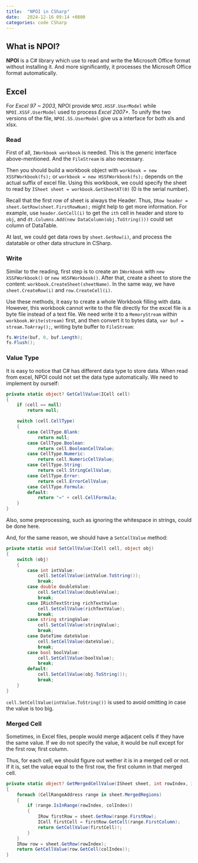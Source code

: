 ```yaml
---
title:  "NPOI in CSharp"
date:   2024-12-16 09:14 +0800
categories: code CSharp
---
```


## What is NPOI?

**NPOI** is a C# library which use to read and write the
Microsoft Office format without installing it.
And more significantly, it processes the Microsoft Office
format automatically.

## Excel

For *Excel 97 ~ 2003*, NPOI provide `NPOI.HSSF.UserModel` while
`NPOI.XSSF.UserModel` used to process *Excel 2007+*.
To unify the two versions of the file, `NPOI.SS.UserModel` give
us a interface for both xls and xlsx.

### Read

First of all, `IWorkbook workbook` is needed. This is the
generic interface above-mentioned. And the `FileStream` is also
necessary.

Then you should build a workbook object with
`workbook = new XSSFWorkbook(fs);` or
`workbook = new HSSFWorkbook(fs);` depends on the actual
suffix of excel file. Using this workbook, we could specify
the sheet to read by `ISheet sheet = workbook.GetSheetAT(0)`
(0 is the serial number).

Recall that the first row of sheet is always the Header.
Thus, `IRow header = sheet.GetRow(sheet.FirstRowNum);` might
help to get more information.
For example, use `header.GetCell(i)` to get the `ith` cell in header
and store to `obj`, and `dt.Columns.Add(new DataColumn(obj.ToString()))`
could set column of DataTable.

At last, we could get data rows by `sheet.GetRow(i)`, and process
the datatable or other data structure in CSharp.

### Write

Similar to the reading, first step is to create an `IWorkbook` with
`new XSSFWorkbook()` or `new HSSFWorkbook()`. After that, create a sheet
to store the content: `workbook.CreateSheet(sheetName)`. In the same way, we have
`sheet.CreateRow(i)` and `row.CreateCell(i)`.

Use these methods, it easy to create a whole Workbook filling with data. However,
this workbook cannot write to the file directly for the excel file is a byte file
instead of a text file. We need write it to a `MemoryStream` within `workbook.Write(stream)`
first, and then convert it to bytes data, `var buf = stream.ToArray();`,
writing byte buffer to `FileStream`:

```cs
fs.Write(buf, 0, buf.Length);
fs.Flush();
```

### Value Type

It is easy to notice that C# has different data type to store data. When read
from excel, NPOI could not set the data type automatically. We need to
implement by ourself:

```cs
private static object? GetCellValue(ICell cell)
{
    if (cell == null)
        return null;

    switch (cell.CellType)
    {
        case CellType.Blank:
            return null;
        case CellType.Boolean:
            return cell.BooleanCellValue;
        case CellType.Numeric:
            return cell.NumericCellValue;
        case CellType.String:
            return cell.StringCellValue;
        case CellType.Error:
            return cell.ErrorCellValue;
        case CellType.Formula:
        default:
            return "=" + cell.CellFormula;
    }
}
```

Also, some preprocessing, such as ignoring the whitespace in
strings, could be done here.

And, for the same reason, we should have a `SetCellValue` method:

```cs
private static void SetCellValue(ICell cell, object obj)
{
    switch (obj)
    {
        case int intValue:
            cell.SetCellValue(intValue.ToString());
            break;
        case double doubleValue:
            cell.SetCellValue(doubleValue);
            break;
        case IRichTextString richTextValue:
            cell.SetCellValue(richTextValue);
            break;
        case string stringValue:
            cell.SetCellValue(stringValue);
            break;
        case DateTime dateValue:
            cell.SetCellValue(dateValue);
            break;
        case bool boolValue:
            cell.SetCellValue(boolValue);
            break;
        default:
            cell.SetCellValue(obj.ToString());
            break;
    }
}
```

`cell.SetCellValue(intValue.ToString())` is used to avoid omitting
in case the value is too big.

### Merged Cell

Sometimes, in Excel files, people would merge adjacent cells if
they have the same value. If we do not specify the value, it would be
null except for the first row, first column.

Thus, for each cell, we should figure out wether it is in a merged cell or not.
If it is, set the value equal to the first row, the first column in that
merged cell.

```cs
private static object? GetMergedCellValue(ISheet sheet, int rowIndex, int colIndex)
{
    foreach (CellRangeAddress range in sheet.MergedRegions)
    {
        if (range.IsInRange(rowIndex, colIndex))
        {
            IRow firstRow = sheet.GetRow(range.FirstRow);
            ICell firstCell = firstRow.GetCell(range.FirstColumn);
            return GetCellValue(firstCell)!;
        }
    }
    IRow row = sheet.GetRow(rowIndex);
    return GetCellValue(row.GetCell(colIndex));
}
```
